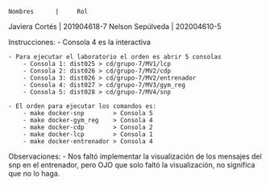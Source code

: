     Nombres      |     Rol
Javiera Cortés   | 201904618-7
Nelson Sepúlveda | 202004610-5

Instrucciones:
    - Consola 4 es la interactiva

    - Para ejecutar el laboratorio el orden es abrir 5 consolas
        - Consola 1: dist025 > cd/grupo-7/MV1/lcp
        - Consola 2: dist026 > cd/grupo-7/MV2/cdp
        - Consola 3: dist026 > cd/grupo-7/MV2/entrenador
        - Consola 4: dist027 > cd/grupo-7/MV3/gym_reg
        - Consola 5: dist028 > cd/grupo-7/MV4/snp

    - El orden para ejecutar los comandos es:
        - make docker-snp        > Consola 5
        - make docker-gym_reg    > Consola 4
        - make docker-cdp        > Consola 2
        - make docker-lcp        > Consola 1
        - make docker-entrenador > Consola 4

Observaciones:
    - Nos faltó implementar la visualización de los mensajes del snp en el entrenador, pero OJO que solo faltó la visualización, no significa que no lo haga.